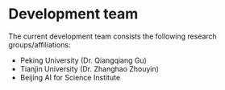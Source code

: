 
# Development team
The current development team consists the following research groups/affiliations:
- Peking University (Dr. Qiangqiang Gu)
- Tianjin University (Dr. Zhanghao Zhouyin)
- Beijing AI for Science Institute
